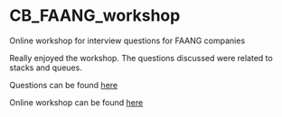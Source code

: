 # CB_FAANG_workshop
Online workshop for interview questions for FAANG companies

Really enjoyed the workshop. The questions discussed were related to stacks and queues.

Questions can be found [here](https://hack.codingblocks.com/app/contests/1665)

Online workshop can be found [here](https://www.youtube.com/watch?v=xp04Dvm5lJQ)
